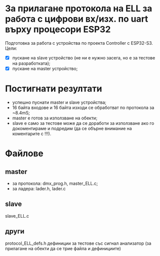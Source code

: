 # За прилагане протокола на ELL за работа с цифрови вх/изх. по uart върху процесори ESP32
Подготовка за работа с устройства по проекта Controller с ESP32-S3.  
Цели:
- [x] пускане на slave устройство (не ни е нужно засега, но е за тестове на разработката);
- [x] пускане на master устройство;
# Постигнати резултати
- успешно пуснати master и slave устройства;
- 16 байта входове и 16 байта изходи се обработват по протокола за ~8.4mS;
- master е готов за използване на обекти;
- slave е само за тестове може да се доработи за използване ако го докоментираме и подредим (да се обърне внимание на коментарите с !!!).
# Файлове
## master
- за протокола: dmx_prog.h, master_ELL.c;
- за ладера: lader.h, lader.c
## slave
slave_ELL.c
## други
protocol_ELL_defs.h дефиниции за тестове със сигнал анализатор (за прилагане на обекти да се трие файла и дефинициите)